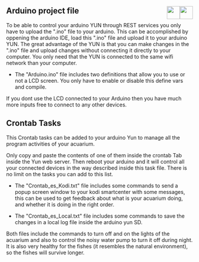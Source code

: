 
## Arduino project file <a href="https://github.com/Alblahm/Voice-Controled-Acuarium/blob/master/Arduino_Code/README.es.md"><img src="https://github.com/Alblahm/Voice-Controled-Acuarium/blob/master/img/Flag_of_Spain.png" align="right" hspace="0" vspace="0" width="35px"></a> <a href="https://github.com/Alblahm/Voice-Controled-Acuarium/blob/master/Arduino_Code/README.md"><img src="https://github.com/Alblahm/Voice-Controled-Acuarium/blob/master/img/Flag_of_Union.png" align="right" hspace="0" vspace="0" width="35px"></a>
To be able to control your arduino YUN through REST services you only have to upload the ".ino" file to your arduino. This can be accomplished by oppening the arduino IDE, load this ".ino" file and upload it to your arduino YUN. The great advantage of the YUN is that you can make changes in the ".ino" file and upload changes without connecting it directly to your computer. You only need that the YUN is connected to the same wifi network than your computer.

* The "Arduino.ino" file includes two definitions that allow you to use or not a LCD screen. You only have to enable or disable this define vars and compile.

If you dont use the LCD connected to your Arduino then you have much more inputs free to connect to any other devices. 

## Crontab Tasks 
This Crontab tasks can be added to your arduino Yun to manage all the program activities of your acuarium.

Only copy and paste the contents of one of them inside the crontab Tab inside the Yun web server. Then reboot your arduino and it will control all your connected devices in the way described inside this task file. There is no limit on the tasks you can add to this list.

* The "Crontab_es_Kodi.txt" file includes some commands to send a popup screen window to your kodi smartcenter with some messages, this 
can be used to get feedback about what is your acuarium doing, and whether it is doing in the right order.

* The "Crontab_es_Local.txt" file includes some commands to save the changes in a local log file inside the arduino yun SD.

Both files include the commands to turn off and on the lights of the acuarium and also to control the noisy water
pump to turn it off during night. It is also very healthy for the fishes (it resembles the natural environment), so the fishes will 
survive longer.


